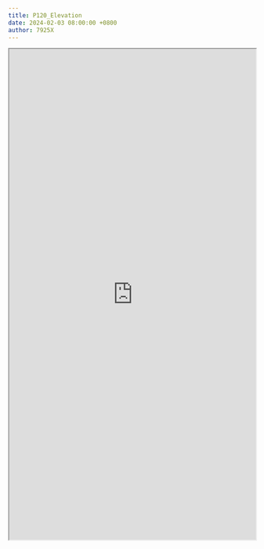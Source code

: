 ```yaml
---
title: P120_Elevation
date: 2024-02-03 08:00:00 +0800
author: 7925X
---
```


<iframe src="https://y.dialwo.com/7925X2024/20240203-P120_Elevation.pdf" width="100%" height="1000px"></iframe>
